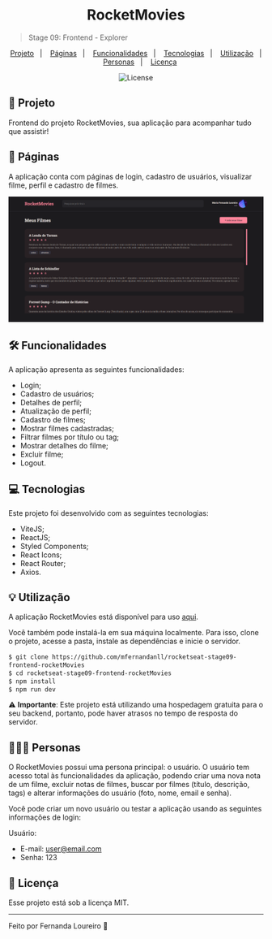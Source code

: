 <h1 align="center"> RocketMovies </h1>

> Stage 09: Frontend - Explorer

<p align="center">
  <a href="#project">Projeto</a>&nbsp;&nbsp;&nbsp;|&nbsp;&nbsp;&nbsp;
  <a href="#pages">Páginas</a>&nbsp;&nbsp;&nbsp;|&nbsp;&nbsp;&nbsp;
  <a href="#features">Funcionalidades</a>&nbsp;&nbsp;&nbsp;|&nbsp;&nbsp;&nbsp;
  <a href="#technologies">Tecnologias</a>&nbsp;&nbsp;&nbsp;|&nbsp;&nbsp;&nbsp;
  <a href="#usage">Utilização</a>&nbsp;&nbsp;&nbsp;|&nbsp;&nbsp;&nbsp;
  <a href="#users">Personas</a>&nbsp;&nbsp;&nbsp;|&nbsp;&nbsp;&nbsp;
  <a href="#license">Licença</a>
</p>

<p align="center">
  <img alt="License" src="https://img.shields.io/static/v1?label=license&message=MIT&color=49AA26&labelColor=000000">
</p>

<h2 id="project">📁 Projeto</h2>

Frontend do projeto RocketMovies, sua aplicação para acompanhar tudo que assistir!

<h2 id="pages">📃 Páginas</h2>

A aplicação conta com páginas de login, cadastro de usuários, visualizar filme, perfil e cadastro de filmes.

!["Página home"](./src/assets/home.png)

<h2 id="features">🛠️ Funcionalidades</h2>

A aplicação apresenta as seguintes funcionalidades:

- Login;
- Cadastro de usuários;
- Detalhes de perfil;
- Atualização de perfil;
- Cadastro de filmes;
- Mostrar filmes cadastradas;
- Filtrar filmes por título ou tag;
- Mostrar detalhes do filme;
- Excluir filme;
- Logout.

<h2 id="technologies">💻 Tecnologias</h2>

Este projeto foi desenvolvido com as seguintes tecnologias:

- ViteJS;
- ReactJS;
- Styled Components;
- React Icons;
- React Router;
- Axios.

<h2 id="usage">💡 Utilização</h2>

A aplicação RocketMovies está disponível para uso [aqui](https://rocket-movies-frontend.netlify.app/).

Você também pode instalá-la em sua máquina localmente. Para isso, clone o projeto, acesse a pasta, instale as dependências e inicie o servidor.

```
$ git clone https://github.com/mfernandanll/rocketseat-stage09-frontend-rocketMovies
$ cd rocketseat-stage09-frontend-rocketMovies
$ npm install
$ npm run dev
```

⚠️ **Importante**: Este projeto está utilizando uma hospedagem gratuita para o seu backend, portanto, pode haver atrasos no tempo de resposta do servidor.

<h2 id="users">👩🏾‍💻 Personas</h2>

O RocketMovies possui uma persona principal: o usuário. O usuário tem acesso total às funcionalidades da aplicação, podendo criar uma nova nota de um filme, excluir notas de filmes, buscar por filmes (título, descrição, tags) e alterar informações do usuário (foto, nome, email e senha).

Você pode criar um novo usuário ou testar a aplicação usando as seguintes informações de login:

Usuário:

- E-mail: user@email.com
- Senha: 123



<h2 id="license">📝 Licença</h2>

Esse projeto está sob a licença MIT.

---

Feito por Fernanda Loureiro 👋 